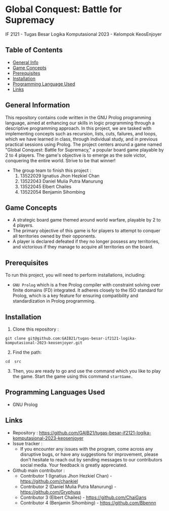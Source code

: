 # Global Conquest: Battle for Supremacy
IF 2121 - Tugas Besar Logika Komputasional 2023 - Kelompok KeosEnjoyer

## Table of Contents

- [General Info](#general-information)
- [Game Concepts](#game-concepts)
- [Prerequisites](#prerequisites)
- [Installation](#insatllation)
- [Programming Language Used](#languages)
- [Links](#links)

## General Information <a name="general-information"></a>
This repository contains code written in the GNU Prolog programming language, aimed at enhancing our skills in logic programming through a descriptive programming approach. In this project, we are tasked with implementing concepts such as recursion, lists, cuts, failures, and loops, which we have learned in class, through individual study, and in previous practical sessions using Prolog. The project centers around a game named "Global Conquest: Battle for Supremacy," a popular board game playable by 2 to 4 players. The game's objective is to emerge as the sole victor, conquering the entire world. Strive to be that winner!

- The group team to finish this project :
  1. 13522029 Ignatius Jhon Hezkiel Chan
  2. 13522043 Daniel Mulia Putra Manurung
  3. 13522045 Elbert Chailes
  4. 13522054 Benjamin Sihombing

## Game Concepts <a name="game-concepts"></a>
- A strategic board game themed around world warfare, playable by 2 to 4 players.
- The primary objective of this game is for players to attempt to conquer all territories owned by their opponents.
- A player is declared defeated if they no longer possess any territories, and victorious if they manage to acquire all territories on the board.

## Prerequisites
To run this project, you will need to perform installations, including:
- `GNU Prolog` which is a free Prolog compiler with constraint solving over finite domains (FD) integrated. It adheres closely to the ISO standard for Prolog, which is a key feature for ensuring compatibility and standardization in Prolog programming.

## Installation
1. Clone this repository :
```shell
git clone git@github.com:GAIB21/tugas-besar-if2121-logika-komputasional-2023-keosenjoyer.git
```

2. Find the path:
```shell
cd  src
```

3. Then, you are ready to go and use the command which you like to play the game. Start the game using this command `startGame.`

## Programming Languages Used <a name="languages"></a>
- GNU Prolog

## Links
- Repository : https://github.com/GAIB21/tugas-besar-if2121-logika-komputasional-2023-keosenjoyer
- Issue tracker :
   - If you encounter any issues with the program, come across any disruptive bugs, or have any suggestions for improvement, please don't hesitate to reach out by sending messages to our contributors social media. Your feedback is greatly appreciated.
- Github main contributor :
   - Contributor 1 (Ignatius Jhon Hezkiel Chan) - https://github.com/chankiel
   - Contributor 2 (Daniel Mulia Putra Manurung) - https://github.com/Gryphuss
   - Contributor 3 (Elbert Chailes) - https://github.com/ChaiGans
   - Contributor 4 (Benjamin Sihombing) - https://github.com/Bbennn